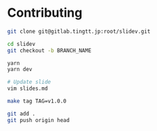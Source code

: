 # Contributing

```bash
git clone git@gitlab.tingtt.jp:root/slidev.git
```

```bash
cd slidev
git checkout -b BRANCH_NAME
```

```bash
yarn
yarn dev
```

```bash
# Update slide
vim slides.md
```

```bash
make tag TAG=v1.0.0

git add .
git push origin head
```